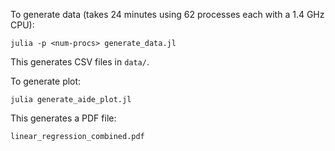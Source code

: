 To generate data (takes 24 minutes using 62 processes each with a 1.4 GHz CPU):
```
julia -p <num-procs> generate_data.jl
```
This generates CSV files in `data/`.

To generate plot:
```
julia generate_aide_plot.jl
```
This generates a PDF file:
```
linear_regression_combined.pdf
```

